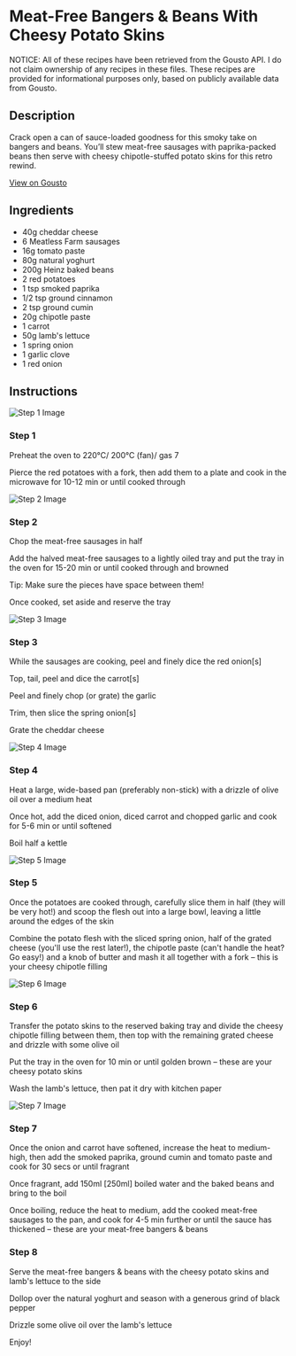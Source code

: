 # Meat-Free Bangers & Beans With Cheesy Potato Skins

NOTICE: All of these recipes have been retrieved from the Gousto API. I do not claim ownership of any recipes in these files. These recipes are provided for informational purposes only, based on publicly available data from Gousto.

## Description

Crack open a can of sauce-loaded goodness for this smoky take on bangers and beans. You’ll stew meat-free sausages with paprika-packed beans then serve with cheesy chipotle-stuffed potato skins for this retro rewind.


[View on Gousto](https://www.gousto.co.uk/recipes/cookbook/meat-free-bangers-beans-with-cheesy-potato-skins)

## Ingredients

- 40g cheddar cheese
- 6 Meatless Farm sausages
- 16g tomato paste
- 80g natural yoghurt
- 200g Heinz baked beans
- 2 red potatoes
- 1 tsp smoked paprika
- 1/2 tsp ground cinnamon
- 2 tsp ground cumin
- 20g chipotle paste
- 1 carrot
- 50g lamb's lettuce
- 1 spring onion
- 1 garlic clove
- 1 red onion

## Instructions

![Step 1 Image](https://production-media.gousto.co.uk/cms/recipe-step-image/Step-1-1665136847917-x200.jpg)

### Step 1

Preheat the oven to 220°C/ 200°C (fan)/ gas 7

Pierce the red potatoes with a fork, then add them to a plate and cook in the microwave for 10-12 min or until cooked through

![Step 2 Image](https://production-media.gousto.co.uk/cms/recipe-step-image/Step-2-1-1665136854152-x200.jpg)

### Step 2

Chop the meat-free sausages in half

Add the halved meat-free sausages to a lightly oiled tray and put the tray in the oven for 15-20 min or until cooked through and browned

Tip: Make sure the pieces have space between them!

Once cooked, set aside and reserve the tray

![Step 3 Image](https://production-media.gousto.co.uk/cms/recipe-step-image/Step-3-1-1665136857935-x200.jpg)

### Step 3

While the sausages are cooking, peel and finely dice the red onion<span class="text-danger">[s]</span>

Top, tail, peel and dice the carrot<span class="text-danger">[s]</span>

Peel and finely chop (or grate) the garlic

Trim, then slice the spring onion<span class="text-danger">[s]</span>

Grate the cheddar cheese

![Step 4 Image](https://production-media.gousto.co.uk/cms/recipe-step-image/Step-4-1-1665136868556-x200.jpg)

### Step 4

Heat a large, wide-based pan (preferably non-stick) with a drizzle of olive oil over a medium heat

Once hot, add the diced onion, diced carrot and chopped garlic and cook for 5-6 min or until softened

Boil half a kettle

![Step 5 Image](https://production-media.gousto.co.uk/cms/recipe-step-image/Step-5-1-1665136873479-x200.jpg)

### Step 5

Once the potatoes are cooked through, carefully slice them in half (they will be very hot!) and scoop the flesh out into a large bowl, leaving a little around the edges of the skin

Combine the potato flesh with the sliced spring onion, half of the grated cheese (you'll use the rest later!), the chipotle paste (can't handle the heat? Go easy!) and a knob of butter and mash it all together with a fork – this is your cheesy chipotle filling

![Step 6 Image](https://production-media.gousto.co.uk/cms/recipe-step-image/Step-6-1-1665136878238-x200.jpg)

### Step 6

Transfer the potato skins to the reserved baking tray and divide the cheesy chipotle filling between them, then top with the remaining grated cheese and drizzle with some olive oil

Put the tray in the oven for 10 min or until golden brown – these are your cheesy potato skins

Wash the lamb's lettuce, then pat it dry with kitchen paper

![Step 7 Image](https://production-media.gousto.co.uk/cms/recipe-step-image/Step-7-1-1665136881114-x200.jpg)

### Step 7

Once the onion and carrot have softened, increase the heat to medium-high, then add the smoked paprika, ground cumin and tomato paste and cook for 30 secs or until fragrant

Once fragrant, add 150ml <span class="text-danger">[250ml]</span> boiled water and the baked beans and bring to the boil

Once boiling, reduce the heat to medium, add the cooked meat-free sausages to the pan, and cook for 4-5 min further or until the sauce has thickened – these are your meat-free bangers & beans

### Step 8

Serve the meat-free bangers & beans with the cheesy potato skins and lamb's lettuce to the side

Dollop over the natural yoghurt and season with a generous grind of black pepper

Drizzle some olive oil over the lamb's lettuce

Enjoy!

